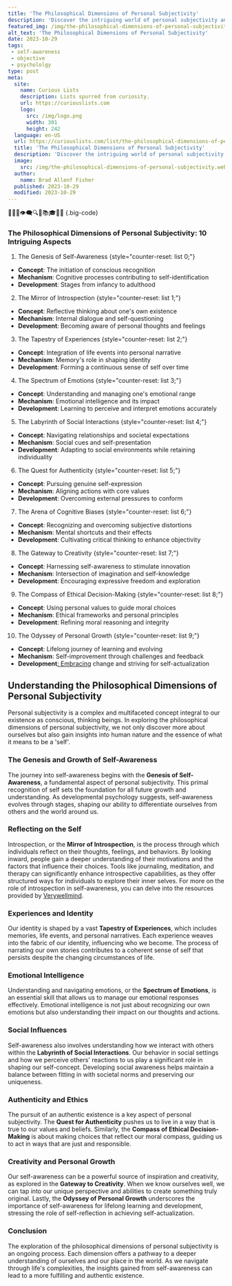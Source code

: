 ```yaml
---
title: 'The Philosophical Dimensions of Personal Subjectivity'
description: 'Discover the intriguing world of personal subjectivity and its philosophical implications in this thought-provoking exploration of the human experience.'
featured_img: /img/the-philosophical-dimensions-of-personal-subjectivity.webp
alt_text: 'The Philosophical Dimensions of Personal Subjectivity'
date: 2023-10-29
tags:
 - self-awareness
 - objective
 - psychololgy
type: post
meta:
  site:
    name: Curious Lists
    description: Lists spurred from curiosity.
    url: https://curiouslists.com
    logo:
      src: /img/logo.png
      width: 301
      height: 242
  language: en-US
  url: https://curiouslists.com/list/the-philosophical-dimensions-of-personal-subjectivity
  title: 'The Philosophical Dimensions of Personal Subjectivity'
  description: 'Discover the intriguing world of personal subjectivity and its philosophical implications in this thought-provoking exploration of the human experience.'
  image:
    src: /img/the-philosophical-dimensions-of-personal-subjectivity.webp
  author:
    name: Brad Allenf Fisher
  published: 2023-10-29
  modified: 2023-10-29
---
```



🧠🤔💭👁️‍🗨️🔍🌐📚🎓🤯📝 {.big-code}

### The Philosophical Dimensions of Personal Subjectivity: 10 Intriguing Aspects

1. The Genesis of Self-Awareness {style="counter-reset: list 0;"}
  - **Concept**: The initiation of conscious recognition
  - **Mechanism**: Cognitive processes contributing to self-identification
  - **Development**: Stages from infancy to adulthood

2. The Mirror of Introspection {style="counter-reset: list 1;"}
  - **Concept**: Reflective thinking about one's own existence
  - **Mechanism**: Internal dialogue and self-questioning
  - **Development**: Becoming aware of personal thoughts and feelings

3. The Tapestry of Experiences {style="counter-reset: list 2;"}
  - **Concept**: Integration of life events into personal narrative
  - **Mechanism**: Memory's role in shaping identity
  - **Development**: Forming a continuous sense of self over time

4. The Spectrum of Emotions {style="counter-reset: list 3;"}
  - **Concept**: Understanding and managing one's emotional range
  - **Mechanism**: Emotional intelligence and its impact
  - **Development**: Learning to perceive and interpret emotions accurately

5. The Labyrinth of Social Interactions {style="counter-reset: list 4;"}
  - **Concept**: Navigating relationships and societal expectations
  - **Mechanism**: Social cues and self-presentation
  - **Development**: Adapting to social environments while retaining individuality

6. The Quest for Authenticity {style="counter-reset: list 5;"}
  - **Concept**: Pursuing genuine self-expression
  - **Mechanism**: Aligning actions with core values
  - **Development**: Overcoming external pressures to conform

7. The Arena of Cognitive Biases {style="counter-reset: list 6;"}
  - **Concept**: Recognizing and overcoming subjective distortions
  - **Mechanism**: Mental shortcuts and their effects
  - **Development**: Cultivating critical thinking to enhance objectivity

8. The Gateway to Creativity {style="counter-reset: list 7;"}
  - **Concept**: Harnessing self-awareness to stimulate innovation
  - **Mechanism**: Intersection of imagination and self-knowledge
  - **Development**: Encouraging expressive freedom and exploration

9. The Compass of Ethical Decision-Making {style="counter-reset: list 8;"}
  - **Concept**: Using personal values to guide moral choices
  - **Mechanism**: Ethical frameworks and personal principles
  - **Development**: Refining moral reasoning and integrity

10. The Odyssey of Personal Growth {style="counter-reset: list 9;"}
  - **Concept**: Lifelong journey of learning and evolving
  - **Mechanism**: Self-improvement through challenges and feedback
  - **Development**[:   Embracing](https://curiouslists.com/list/embracing-self-awareness-the-journey-of-being-the-subject) change and striving for self-actualization


## Understanding the Philosophical Dimensions of Personal Subjectivity

Personal subjectivity is a complex and multifaceted concept integral to our existence as conscious, thinking beings. In exploring the philosophical dimensions of personal subjectivity, we not only discover more about ourselves but also gain insights into human nature and the essence of what it means to be a 'self'.

### The Genesis and Growth of Self-Awareness

The journey into self-awareness begins with the **Genesis of Self-Awareness**, a fundamental aspect of personal subjectivity. This primal recognition of self sets the foundation for all future growth and understanding. As developmental psychology suggests, self-awareness evolves through stages, shaping our ability to differentiate ourselves from others and the world around us.

### Reflecting on the Self

Introspection, or the **Mirror of Introspection**, is the process through which individuals reflect on their thoughts, feelings, and behaviors. By looking inward, people gain a deeper understanding of their motivations and the factors that influence their choices. Tools like journaling, meditation, and therapy can significantly enhance introspective capabilities, as they offer structured ways for individuals to explore their inner selves. For more on the role of introspection in self-awareness, you can delve into the resources provided by [Verywellmind](https://www.verywellmind.com/what-is-self-awareness-2795023).

### Experiences and Identity

Our identity is shaped by a vast **Tapestry of Experiences**, which includes memories, life events, and personal narratives. Each experience weaves into the fabric of our identity, influencing who we become. The process of narrating our own stories contributes to a coherent sense of self that persists despite the changing circumstances of life.

### Emotional Intelligence

Understanding and navigating emotions, or the **Spectrum of Emotions**, is an essential skill that allows us to manage our emotional responses effectively. Emotional intelligence is not just about recognizing our own emotions but also understanding their impact on our thoughts and actions.

### Social Influences

Self-awareness also involves understanding how we interact with others within the **Labyrinth of Social Interactions**. Our behavior in social settings and how we perceive others' reactions to us play a significant role in shaping our self-concept. Developing social awareness helps maintain a balance between fitting in with societal norms and preserving our uniqueness.

### Authenticity and Ethics

The pursuit of an authentic existence is a key aspect of personal subjectivity. The **Quest for Authenticity** pushes us to live in a way that is true to our values and beliefs. Similarly, the **Compass of Ethical Decision-Making** is about making choices that reflect our moral compass, guiding us to act in ways that are just and responsible.

### Creativity and Personal Growth

Our self-awareness can be a powerful source of inspiration and creativity, as explored in the **Gateway to Creativity**. When we know ourselves well, we can tap into our unique perspective and abilities to create something truly original. Lastly, the **Odyssey of Personal Growth** underscores the importance of self-awareness for lifelong learning and development, stressing the role of self-reflection in achieving self-actualization.

### Conclusion

The exploration of the philosophical dimensions of personal subjectivity is an ongoing process. Each dimension offers a pathway to a deeper understanding of ourselves and our place in the world. As we navigate through life's complexities, the insights gained from self-awareness can lead to a more fulfilling and authentic existence.